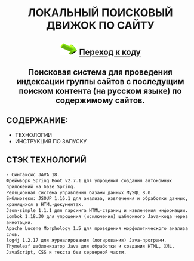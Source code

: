 <h1 align="center">ЛОКАЛЬНЫЙ ПОИСКОВЫЙ ДВИЖОК ПО САЙТУ</h1>
<h2 align="center"><img src="https://github.com/vadimsa3/searchengine/blob/master/src/main/resources/raw/target.gif" height="32"/>
<a href="https://github.com/vadimsa3/searchengine/tree/master/src/main/java/searchengine" target="_blank">Переход к коду</a></h2>
<h2 align="center">Поисковая система для проведения индексации группы сайтов с последущим поиском контента (на русском языке) по содержимому сайтов.</h2>

## **СОДЕРЖАНИЕ:** ##
* ТЕХНОЛОГИИ
* ИНСТРУКЦИЯ ПО ЗАПУСКУ
## **СТЭК ТЕХНОЛОГИЙ** ##  
    - Синтаксис JAVA 18.
    Фреймворк Spring Boot v2.7.1 для упрощения создания автономных приложений на базе Spring.
    Реляционная система управления базами данных MySQL 8.0.
    Библиотеки: JSOUP 1.16.1 для анализа, извлечения и обработки данных, хранящихся в HTML-документах.
    Json-simple 1.1.1 для парсинга HTML-страниц и извлечения информации.
    Lombok 1.18.30 для упрощения (исключения) шаблонного Java-кода через аннотации.             
    Apache Lucene Morphology 1.5 для проведения морфологического анализа слов.
    log4j 1.2.17 для журналирования (логирования) Java-программ.
    Thymeleaf шаблонизатор Java для обработки и создания HTML, XML, JavaScript, CSS и текста без серверной части.
